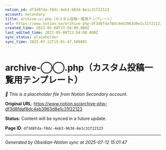 ```yaml
---
notion_id: df3d8fda-f8dc-4eb3-963d-8e1c31f22123
account: Secondary
title: archive-◯◯.php（カスタム投稿一覧用テンプレート）
url: https://www.notion.so/archive-php-df3d8fdaf8dc4eb3963d8e1c31f22123
created_time: 2022-05-08T23:54:00.000Z
last_edited_time: 2022-05-08T23:54:00.000Z
sync_status: placeholder
sync_time: 2025-07-12T15:01:47.506801
---
```


# archive-◯◯.php（カスタム投稿一覧用テンプレート）

*🔄 This is a placeholder file from Notion Secondary account.*

**Original URL**: https://www.notion.so/archive-php-df3d8fdaf8dc4eb3963d8e1c31f22123

**Status**: Content will be synced in a future update.

**Page ID**: `df3d8fda-f8dc-4eb3-963d-8e1c31f22123`

---

*Generated by Obsidian-Notion sync at 2025-07-12 15:01:47*
